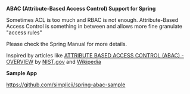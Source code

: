 **ABAC (Attribute-Based Access Control) Support for Spring**

Sometimes ACL is too much and RBAC is not enough.
Attribute-Based Access Control is something in between and allows more fine granulate "access rules"  

Please check the Spring Manual for more details.

Inspired by articles like
[ATTRIBUTE BASED ACCESS CONTROL (ABAC) - OVERVIEW][1] by [NIST.gov](NIST.gov) and [Wikipedia][2]

**Sample App**

https://github.com/simplicii/spring-abac-sample



[1]:http://csrc.nist.gov/projects/abac/
[2]:https://en.wikipedia.org/wiki/Attribute-Based_Access_Control


